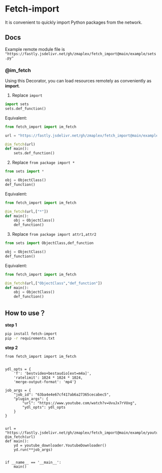 # Fetch-import

It is convenient to quickly import Python packages from the network.

## Docs

Example remote module file is  `"https://fastly.jsdelivr.net/gh/zmaplex/fetch_import@main/example/sets.py"
`

### @im_fetch 

Using this Decorator, you can load resources remotely as conveniently as **import**.

1. Replace `import`
```python
import sets
sets.def_function()
```
Equivalent:
```python
from fetch_import import im_fetch

url = "https://fastly.jsdelivr.net/gh/zmaplex/fetch_import@main/example/sets.py"

@im_fetch(url)
def main():
    sets.def_function()

```
2. Replace `from package import *`
```python
from sets import *

obj = ObjectClass()
def_function()
```
Equivalent:
```python
from fetch_import import im_fetch

@im_fetch(url,["*"])
def main():
    obj = ObjectClass()
    def_function()
```
3. Replace `from package import attr1,attr2`
```python
from sets import ObjectClass,def_function

obj = ObjectClass()
def_function()
```
Equivalent:
```python
from fetch_import import im_fetch

@im_fetch(url,["ObjectClass","def_function"])
def main():
    obj = ObjectClass()
    def_function()
```
## How to use？

**step 1**

```bash
pip install fetch-import
pip -r requirements.txt
```

**step 2**

```
from fetch_import import im_fetch


ydl_opts = {
    'f': 'bestvideo+bestaudio[ext=m4a]',
    'ratelimit': 1024 * 1024 * 1024,
    'merge-output-format': 'mp4'}

job_args = {
    "job_id": "63ba4e4e67cf417ab6a27365cecabec5",
    "plugin_args": {
        "url": "https://www.youtube.com/watch?v=UvuJx7rVUxg",
        "ydl_opts": ydl_opts
    }
}


url = "https://fastly.jsdelivr.net/gh/zmaplex/fetch_import@main/example/youtube_downloader.py"
@im_fetch(url)
def main():
    yd = youtube_downloader.YoutubeDownloader()
    yd.run(**job_args)


if __name__ == '__main__':
    main()

```
